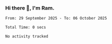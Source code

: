 ### Hi there 👋, I'm Ram.

<!--START_SECTION:waka-->

```txt
From: 29 September 2025 - To: 06 October 2025

Total Time: 0 secs

No activity tracked
```

<!--END_SECTION:waka-->
